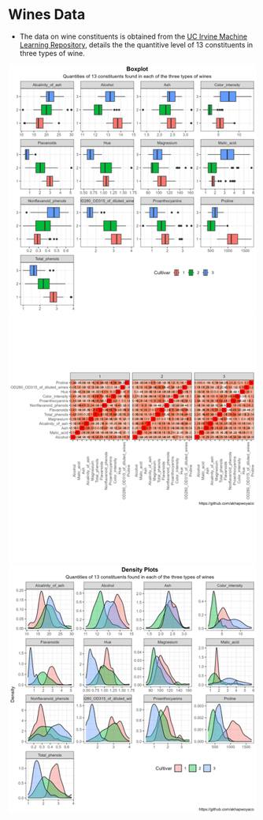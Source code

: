# Wines Data

-   The data on wine constituents is obtained from the [UC Irvine Machine Learning Repository](https://archive.ics.uci.edu/dataset/109/wine), details the the quantitive level of 13 constituents in three types of wine.

![Wine Box Plots](wine_box_plots.png) ![Wine Correlation Plot](wine_correlation_plot.png) ![Wine Density Plots](density_plots.png)
